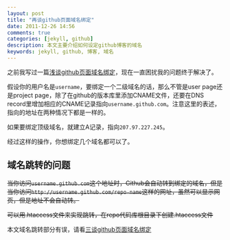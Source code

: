 ```yaml
---
layout: post
title: "再谈github页面域名绑定"
date: 2011-12-26 14:56
comments: true
categories: [jekyll, github]
description: 本文主要介绍如何设定github博客的域名
keywords: jekyll, github, 博客, 域名
---
```


之前我写过一篇<a href="http://chen.yanping.me/cn/blog/2011/12/04/github-pages-domain/" target="_blank">浅谈github页面域名绑定</a>，现在一直困扰我的问题终于解决了。

假设你的用户名是`username`，要绑定一个二级域名的话，那么不管是user page还是project page，除了在github的版本库里添加CNAME文件，还要在DNS record里增加相应的CNAME记录指向`username.github.com`。注意这里的表述，指向的地址在两种情况下都是一样的。

如果要绑定顶级域名，就建立A记录，指向`207.97.227.245`。

经过这样的操作，你想绑定几个域名都可以了。

## 域名跳转的问题 ##
<del>当你访问`username.github.com`这个地址时，Github会自动转到绑定的域名，但是当你访问`http://username.github.com/repo-name`这样的网址，虽然可以显示网页，但是地址不会自动转。</del>

<del>可以用.htaccess文件来实现跳转，在repo代码库根目录下创建.htaccess文件</del>

<p><span class="warning">
本文域名跳转部分有误，请看<a href="http://chen.yanping.me/cn/blog/2012/02/06/github-pages-domain-3/" target="_blank">三谈github页面域名绑定</a>
</span>
</p>


